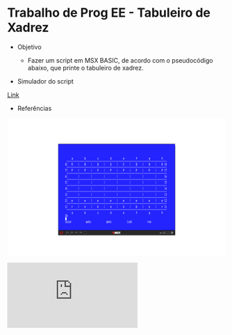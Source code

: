 # Trabalho de Prog EE - Tabuleiro de Xadrez


* Objetivo

  - Fazer um script em MSX BASIC, de acordo com o pseudocódigo abaixo, que printe o tabuleiro de xadrez.
  
* Simulador do script

 [Link](https://webmsx.org/)
 
* Referências

![Screenshot](https://github.com/ProgramacaoEE2020/Basic_Cidrao/blob/master/README%20files/screenshoot.png)

![Pseudocode](https://github.com/ProgramacaoEE2020/Basic_Cidrao/blob/master/README%20files/pseudocode.pdf)





